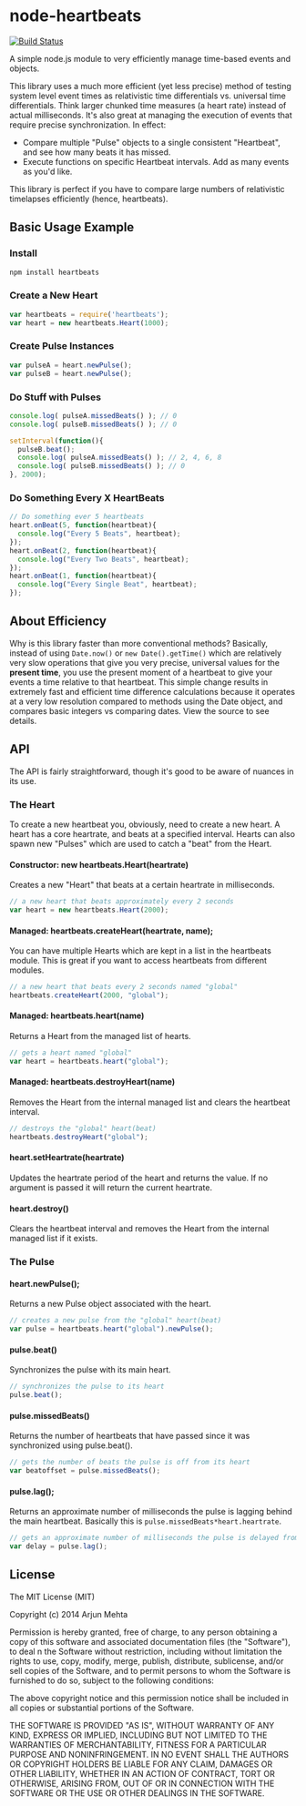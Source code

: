 # node-heartbeats

[![Build Status](https://travis-ci.org/arjunmehta/node-heartbeats.svg?branch=master)](https://travis-ci.org/arjunmehta/node-heartbeats)

A simple node.js module to very efficiently manage time-based events and objects.

This library uses a much more efficient (yet less precise) method of testing system level event times as relativistic time differentials vs. universal time differentials. Think larger chunked time measures (a heart rate) instead of actual milliseconds. It's also great at managing the execution of events that require precise synchronization. In effect:

- Compare multiple "Pulse" objects to a single consistent "Heartbeat", and see how many beats it has missed.
- Execute functions on specific Heartbeat intervals. Add as many events as you'd like.

This library is perfect if you have to compare large numbers of relativistic timelapses efficiently (hence, heartbeats).


## Basic Usage Example

### Install
```bash
npm install heartbeats
```

### Create a New Heart
```javascript
var heartbeats = require('heartbeats');
var heart = new heartbeats.Heart(1000);
```

### Create Pulse Instances
```javascript
var pulseA = heart.newPulse();
var pulseB = heart.newPulse();
```

### Do Stuff with Pulses
```javascript
console.log( pulseA.missedBeats() ); // 0
console.log( pulseB.missedBeats() ); // 0

setInterval(function(){
  pulseB.beat();
  console.log( pulseA.missedBeats() ); // 2, 4, 6, 8
  console.log( pulseB.missedBeats() ); // 0
}, 2000);
```

### Do Something Every X HeartBeats
```javascript
// Do something ever 5 heartbeats
heart.onBeat(5, function(heartbeat){
  console.log("Every 5 Beats", heartbeat);
});
heart.onBeat(2, function(heartbeat){
  console.log("Every Two Beats", heartbeat);
});
heart.onBeat(1, function(heartbeat){
  console.log("Every Single Beat", heartbeat);
});

```


## About Efficiency

Why is this library faster than more conventional methods? Basically, instead of using `Date.now()` or `new Date().getTime()` which are relatively very slow operations that give you very precise, universal values for the **present time**, you use the present moment of a heartbeat to give your events a time relative to that heartbeat. This simple change results in extremely fast and efficient time difference calculations because it operates at a very low resolution compared to methods using the Date object, and compares basic integers vs comparing dates. View the source to see details.


## API

The API is fairly straightforward, though it's good to be aware of nuances in its use.

### The Heart
To create a new heartbeat you, obviously, need to create a new heart. A heart has a core heartrate, and beats at a specified interval. Hearts can also spawn new "Pulses" which are used to catch a "beat" from the Heart.

#### Constructor: new heartbeats.Heart(heartrate)
Creates a new "Heart" that beats at a certain heartrate in milliseconds.
```javascript
// a new heart that beats approximately every 2 seconds
var heart = new heartbeats.Heart(2000);
```

#### Managed: heartbeats.createHeart(heartrate, name);
You can have multiple Hearts which are kept in a list in the heartbeats module. This is great if you want to access heartbeats from different modules.
```javascript
// a new heart that beats every 2 seconds named "global"
heartbeats.createHeart(2000, "global");
```

#### Managed: heartbeats.heart(name)
Returns a Heart from the managed list of hearts.
```javascript
// gets a heart named "global"
var heart = heartbeats.heart("global");
```

#### Managed: heartbeats.destroyHeart(name)
Removes the Heart from the internal managed list and clears the heartbeat interval.
```javascript
// destroys the "global" heart(beat)
heartbeats.destroyHeart("global");
```

#### heart.setHeartrate(heartrate)
Updates the heartrate period of the heart and returns the value. If no argument is passed it will return the current heartrate.

#### heart.destroy()
Clears the heartbeat interval and removes the Heart from the internal managed list if it exists.


### The Pulse

#### heart.newPulse();
Returns a new Pulse object associated with the heart.
```javascript
// creates a new pulse from the "global" heart(beat)
var pulse = heartbeats.heart("global").newPulse();
```


#### pulse.beat()
Synchronizes the pulse with its main heart.
```javascript
// synchronizes the pulse to its heart
pulse.beat();
```

#### pulse.missedBeats()
Returns the number of heartbeats that have passed since it was synchronized using pulse.beat().
```javascript
// gets the number of beats the pulse is off from its heart
var beatoffset = pulse.missedBeats();
```

#### pulse.lag();
Returns an approximate number of milliseconds the pulse is lagging behind the main heartbeat. Basically this is `pulse.missedBeats*heart.heartrate`.
```javascript
// gets an approximate number of milliseconds the pulse is delayed from the heart
var delay = pulse.lag();
```


## License

The MIT License (MIT)

Copyright (c) 2014 Arjun Mehta

Permission is hereby granted, free of charge, to any person obtaining a copy of this software and associated documentation files (the "Software"), to deal n the Software without restriction, including without limitation the rights to use, copy, modify, merge, publish, distribute, sublicense, and/or sell copies of the Software, and to permit persons to whom the Software is furnished to do so, subject to the following conditions:

The above copyright notice and this permission notice shall be included in all copies or substantial portions of the Software.

THE SOFTWARE IS PROVIDED "AS IS", WITHOUT WARRANTY OF ANY KIND, EXPRESS OR IMPLIED, INCLUDING BUT NOT LIMITED TO THE WARRANTIES OF MERCHANTABILITY, FITNESS FOR A PARTICULAR PURPOSE AND NONINFRINGEMENT. IN NO EVENT SHALL THE
AUTHORS OR COPYRIGHT HOLDERS BE LIABLE FOR ANY CLAIM, DAMAGES OR OTHER LIABILITY, WHETHER IN AN ACTION OF CONTRACT, TORT OR OTHERWISE, ARISING FROM, OUT OF OR IN CONNECTION WITH THE SOFTWARE OR THE USE OR OTHER DEALINGS IN THE SOFTWARE.
